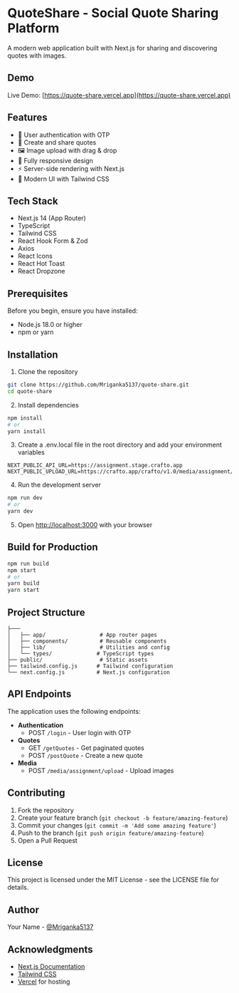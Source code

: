# QuoteShare - Social Quote Sharing Platform

A modern web application built with Next.js for sharing and discovering quotes with images.

## Demo

Live Demo: [https://quote-share.vercel.app](https://quote-share.vercel.app)

## Features

- 🔐 User authentication with OTP
- 📝 Create and share quotes
- 🖼️ Image upload with drag & drop
- 📱 Fully responsive design
- ⚡ Server-side rendering with Next.js
- 🎨 Modern UI with Tailwind CSS

## Tech Stack

- Next.js 14 (App Router)
- TypeScript
- Tailwind CSS
- React Hook Form & Zod
- Axios
- React Icons
- React Hot Toast
- React Dropzone

## Prerequisites

Before you begin, ensure you have installed:

- Node.js 18.0 or higher
- npm or yarn

## Installation

1. Clone the repository

```bash
git clone https://github.com/Mriganka5137/quote-share.git
cd quote-share
```

2. Install dependencies

```bash
npm install
# or
yarn install
```

3. Create a .env.local file in the root directory and add your environment variables

```env
NEXT_PUBLIC_API_URL=https://assignment.stage.crafto.app
NEXT_PUBLIC_UPLOAD_URL=https://crafto.app/crafto/v1.0/media/assignment/upload
```

4. Run the development server

```bash
npm run dev
# or
yarn dev
```

5. Open [http://localhost:3000](http://localhost:3000) with your browser

## Build for Production

```bash
npm run build
npm start
# or
yarn build
yarn start
```

## Project Structure

```
├───
│   ├── app/                 # App router pages
│   ├── components/          # Reusable components
│   ├── lib/                 # Utilities and config
│   └── types/              # TypeScript types
├── public/                  # Static assets
├── tailwind.config.js      # Tailwind configuration
└── next.config.js          # Next.js configuration
```

## API Endpoints

The application uses the following endpoints:

- **Authentication**
  - POST `/login` - User login with OTP
- **Quotes**
  - GET `/getQuotes` - Get paginated quotes
  - POST `/postQuote` - Create a new quote
- **Media**
  - POST `/media/assignment/upload` - Upload images

## Contributing

1. Fork the repository
2. Create your feature branch (`git checkout -b feature/amazing-feature`)
3. Commit your changes (`git commit -m 'Add some amazing feature'`)
4. Push to the branch (`git push origin feature/amazing-feature`)
5. Open a Pull Request

## License

This project is licensed under the MIT License - see the LICENSE file for details.

## Author

Your Name - [@Mriganka5137](https://github.com/Mriganka5137)

## Acknowledgments

- [Next.js Documentation](https://nextjs.org/docs)
- [Tailwind CSS](https://tailwindcss.com)
- [Vercel](https://vercel.com) for hosting
